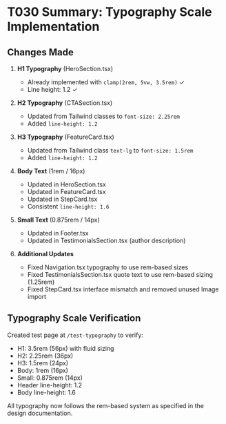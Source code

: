 # T030 Summary: Typography Scale Implementation

## Changes Made

1. **H1 Typography** (HeroSection.tsx)
   - Already implemented with `clamp(2rem, 5vw, 3.5rem)` ✓
   - Line height: 1.2 ✓

2. **H2 Typography** (CTASection.tsx)
   - Updated from Tailwind classes to `font-size: 2.25rem`
   - Added `line-height: 1.2`

3. **H3 Typography** (FeatureCard.tsx)
   - Updated from Tailwind class `text-lg` to `font-size: 1.5rem`
   - Added `line-height: 1.2`

4. **Body Text** (1rem / 16px)
   - Updated in HeroSection.tsx
   - Updated in FeatureCard.tsx
   - Updated in StepCard.tsx
   - Consistent `line-height: 1.6`

5. **Small Text** (0.875rem / 14px)
   - Updated in Footer.tsx
   - Updated in TestimonialsSection.tsx (author description)

6. **Additional Updates**
   - Fixed Navigation.tsx typography to use rem-based sizes
   - Fixed TestimonialsSection.tsx quote text to use rem-based sizing (1.25rem)
   - Fixed StepCard.tsx interface mismatch and removed unused Image import

## Typography Scale Verification

Created test page at `/test-typography` to verify:
- H1: 3.5rem (56px) with fluid sizing
- H2: 2.25rem (36px)  
- H3: 1.5rem (24px)
- Body: 1rem (16px)
- Small: 0.875rem (14px)
- Header line-height: 1.2
- Body line-height: 1.6

All typography now follows the rem-based system as specified in the design documentation.